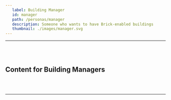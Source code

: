 ```yaml
---
   label: Building Manager
   id: manager
   path: /personas/manager
   description: Someone who wants to have Brick-enabled buildings
   thumbnail: ./images/manager.svg
---
```


---
<br><br/>
## Content for Building Managers

<br><br/>

---